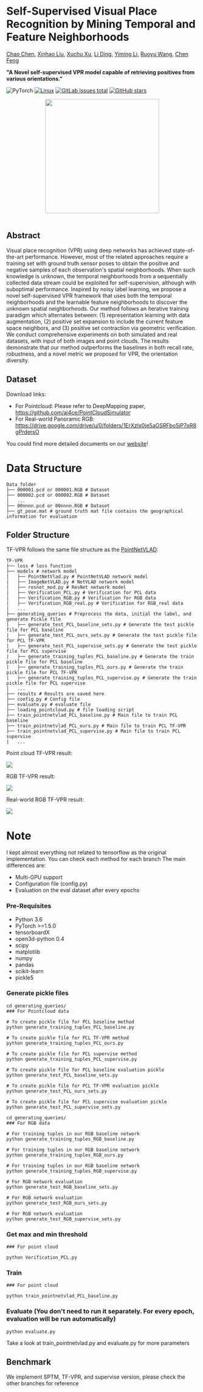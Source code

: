 # Self-Supervised Visual Place Recognition by Mining Temporal and Feature Neighborhoods
[Chao Chen](https://scholar.google.com/citations?hl=en&user=WOBQbwQAAAAJ), [Xinhao Liu](https://gaaaavin.github.io), [Xuchu Xu](https://www.xuchuxu.com), [Li Ding](https://www.hajim.rochester.edu/ece/lding6/), [Yiming Li](https://scholar.google.com/citations?user=i_aajNoAAAAJ), [Ruoyu Wang](https://github.com/ruoyuwangeel4930), [Chen Feng](https://scholar.google.com/citations?user=YeG8ZM0AAAAJ)

**"A Novel self-supervised VPR model capable of retrieving positives from various orientations."**

![PyTorch](https://img.shields.io/badge/PyTorch-%23EE4C2C.svg?logo=PyTorch&logoColor=white)
[![Linux](https://svgshare.com/i/Zhy.svg)](https://svgshare.com/i/Zhy.svg)
[![GitLab issues total](https://badgen.net/github/issues/ai4ce/V2X-Sim)](https://github.com/Joechencc/TF-VPR)
[![GitHub stars](https://img.shields.io/github/stars/ai4ce/V2X-Sim.svg?style=social&label=Star&maxAge=2592000)](https://github.com/Joechencc/TF-VPR/stargazers/)
<div align="center">
    <img src="https://s2.loli.net/2022/07/31/PSIvH3f6zbTl9ZN.png" height="300">
</div>
<br>

## Abstract

Visual place recognition (VPR) using deep networks has achieved state-of-the-art performance. However, most of the related approaches require a training set with ground truth sensor poses to obtain the positive and negative samples of each observation's spatial neighborhoods. When such knowledge is unknown, the temporal neighborhoods from a sequentially collected data stream could be exploited for self-supervision, although with suboptimal performance. Inspired by noisy label learning, we propose a novel self-supervised VPR framework that uses both the temporal neighborhoods and the learnable feature neighborhoods to discover the unknown spatial neighborhoods. Our method follows an iterative training paradigm which alternates between: (1) representation learning with data augmentation, (2) positive set expansion to include the current feature space neighbors, and (3) positive set contraction via geometric verification. We conduct comprehensive experiments on both simulated and real datasets, with input of both images and point clouds. The results demonstrate that our method outperforms the baselines in both recall rate, robustness, and a novel metric we proposed for VPR, the orientation diversity.

## Dataset

Download links:
-  For Pointcloud: Please refer to DeepMapping paper, https://github.com/ai4ce/PointCloudSimulator
-  For Real-world Panoramic RGB: https://drive.google.com/drive/u/0/folders/1ErXzIx0je5aGSRFbo5jP7oR8gPrdersO

You could find more detailed documents on our [website](https://github.com/Joechencc/TF-VPR/edit/PCL_SPTM/README.md)!

# Data Structure
```
Data_folder
├── 000001.pcd or 000001.RGB # Dataset
├── 000002.pcd or 000002.RGB # Dataset
|   ...
├── 00nnnn.pcd or 00nnnn.RGB # Dataset
├── gt_pose.mat # ground truth mat file contains the geographical information for evaluation
```

## Folder Structure

TF-VPR follows the same file structure as the [PointNetVLAD](https://github.com/mikacuy/pointnetvlad):
```
TF-VPR
├── loss # loss function
├── models # network model
|   ├── PointNetVlad.py # PointNetVLAD network model
|   ├── ImageNetVLAD.py # NetVLAD network model 
|   ├── resnet_mod.py # ResNet network model 
|   ├── Verification_PCL.py # Verification for PCL data
|   ├── Verification_RGB.py # Verification for RGB data
|   ├── Verification_RGB_real.py # Verification for RGB_real data
|   ...
├── generating_queries # Preprocess the data, initial the label, and generate Pickle file 
|   ├── generate_test_PCL_baseline_sets.py # Generate the test pickle file for PCL baseline
|   ├── generate_test_PCL_ours_sets.py # Generate the test pickle file for PCL TF-VPR
|   ├── generate_test_PCL_supervise_sets.py # Generate the test pickle file for PCL supervise
|   ├── generate_training_tuples_PCL_baseline.py # Generate the train pickle file for PCL baseline
|   ├── generate_training_tuples_PCL_ours.py # Generate the train pickle file for PCL TF-VPR
|   ├── generate_training_tuples_PCL_supervise.py # Generate the train pickle file for PCL supervise
|   ...
├── results # Results are saved here
├── config.py # Config file
├── evaluate.py # evaluate file
├── loading_pointcloud.py # file loading script
├── train_pointnetvlad_PCL_baseline.py # Main file to train PCL baseline
├── train_pointnetvlad_PCL_ours.py # Main file to train PCL TF-VPR
├── train_pointnetvlad_PCL_supervise.py # Main file to train PCL supervise
|   ...
```
Point cloud TF-VPR result:

![](NSF_1.gif)

RGB TF-VPR result:

![](NSF_2.gif)

Real-world RGB TF-VPR result:

![](NSF_3.gif)

# Note

I kept almost everything not related to tensorflow as the original implementation. You can check each method for each branch
The main differences are:
* Multi-GPU support
* Configuration file (config.py)
* Evaluation on the eval dataset after every epochs

### Pre-Requisites
- Python 3.6
- PyTorch >=1.5.0
- tensorboardX
- open3d-python 0.4
- scipy
- matplotlib
- numpy
- pandas
- scikit-learn
- pickle5

### Generate pickle files
```
cd generating_queries/
### For Pointcloud data

# To create pickle file for PCL baseline method
python generate_training_tuples_PCL_baseline.py

# To create pickle file for PCL TF-VPR method
python generate_training_tuples_PCL_ours.py

# To create pickle file for PCL supervise method
python generate_training_tuples_PCL_supervise.py

# To create pickle file for PCL baseline evaluation pickle
python generate_test_PCL_baseline_sets.py

# To create pickle file for PCL TF-VPR evaluation pickle
python generate_test_PCL_ours_sets.py

# To create pickle file for PCL supervise evaluation pickle
python generate_test_PCL_supervise_sets.py
```

```
cd generating_queries/
### For RGB data

# For training tuples in our RGB baseline network 
python generate_training_tuples_RGB_baseline.py

# For training tuples in our RGB baseline network 
python generate_training_tuples_RGB_ours.py

# For training tuples in our RGB baseline network 
python generate_training_tuples_RGB_supervise.py

# For RGB network evaluation
python generate_test_RGB_baseline_sets.py

# For RGB network evaluation
python generate_test_RGB_ours_sets.py

# For RGB network evaluation
python generate_test_RGB_supervise_sets.py
```

### Get max and min threshold 
```
### For point cloud

python Verification_PCL.py
```

### Train
```
### For point cloud

python train_pointnetvlad_PCL_baseline.py
```

### Evaluate (You don't need to run it separately. For every epoch, evaluation will be run automatically)
```
python evaluate.py
```

Take a look at train_pointnetvlad.py and evaluate.py for more parameters

## Benchmark

We implement SPTM, TF-VPR, and supervise version, please check the other branches for reference

<!-- ## Citation

If you find TF-VPR useful in your research, please cite:

```bibtex
@article{Chen_2022_RAL,
    title = {Self-Supervised Visual Place Recognition by Mining Temporal and Feature Neighborhoods},
    author = {Chen, Chao and Liu, Xinhao and Xu, Xuchu and Ding, Li and Li, Yiming and Wang, Ruoyu and Feng, Chen},
    booktitle = {IEEE Robotics and Automation Letters},
    year = {2022} 
}
``` -->
